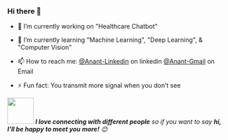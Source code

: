 ### Hi there 👋


- 🔭 I’m currently working on 
            "Healthcare Chatbot"
            
- 🌱 I’m currently learning 
            "Machine Learning",             "Deep Learning", &          "Computer Vision"

- 📫 How to reach me: 
            [@Anant-Linkedin](https://www.linkedin.com/in/anant--dashpute/) on linkedin
            [@Anant-Gmail](anantdashpute1996@gmail.com) on Email

- ⚡ Fun fact: You transmit more signal when you don’t see



<img src="https://media.giphy.com/media/LnQjpWaON8nhr21vNW/giphy.gif" width="60"> <em><b>I love connecting with different people</b> so if you want to say <b>hi, I'll be happy to meet you more!</b> 😊</em>

